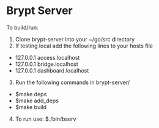 # Brypt Server

To build/run:

1) Clone brypt-server into your ~/go/src directory
2) If testing local add the following lines to your hosts file
- 127.0.0.1   access.localhost
- 127.0.0.1   bridge.localhost
- 127.0.0.1   dashboard.localhost
3) Run the following commands in brypt-server/
- $make deps
- $make add_deps
- $make build
4) To run use: $./bin/bserv
